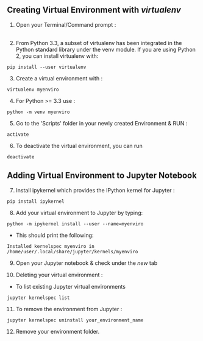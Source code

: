 ## Creating Virtual Environment with _virtualenv_



1. Open your Terminal/Command prompt :<br><br>

2. From Python 3.3, a subset of virtualenv has been integrated in the Python standard library under the venv module. If you are using Python 2, you can install virtualenv with:
```
pip install --user virtualenv
```
3. Create a virtual environment with :
```
virtualenv myenviro
```
4. For Python >= 3.3 use :
```
python -m venv myenviro
```


5. Go to the 'Scripts' folder in your newly created Environment & RUN :<br>

```
activate
```
6. To deactivate the virtual environment, you can run 
```
deactivate
```



## Adding Virtual Environment to Jupyter Notebook

7. Install ipykernel which provides the IPython kernel for Jupyter : 
```
pip install ipykernel
```

8.  Add your virtual environment to Jupyter by typing:
```
python -m ipykernel install --user --name=myenviro
```

 - This should print the following:
```
Installed kernelspec myenviro in /home/user/.local/share/jupyter/kernels/myenviro
```

9.  Open your Jupyter notebook & check under the _new_ tab

10. Deleting your virtual environment :
- To list existing Jupyter virtual environments
```
jupyter kernelspec list
```
11. To remove the environment from Jupyter : 

```
jupyter kernelspec uninstall your_environment_name
```
12. Remove your environment folder.